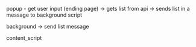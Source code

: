popup - get user input (ending page)
-> gets list from api
-> sends list in a message to background script

background
-> send list message 

content_script